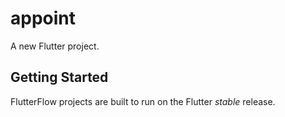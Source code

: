 # appoint

A new Flutter project.

## Getting Started

FlutterFlow projects are built to run on the Flutter _stable_ release.
